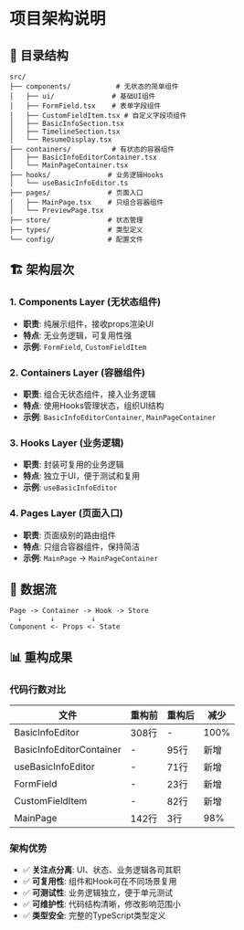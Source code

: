 # 项目架构说明

## 📁 目录结构

```
src/
├── components/           # 无状态的简单组件
│   ├── ui/              # 基础UI组件
│   ├── FormField.tsx    # 表单字段组件
│   ├── CustomFieldItem.tsx # 自定义字段项组件
│   ├── BasicInfoSection.tsx
│   ├── TimelineSection.tsx
│   └── ResumeDisplay.tsx
├── containers/          # 有状态的容器组件
│   ├── BasicInfoEditorContainer.tsx
│   └── MainPageContainer.tsx
├── hooks/              # 业务逻辑Hooks
│   └── useBasicInfoEditor.ts
├── pages/              # 页面入口
│   ├── MainPage.tsx    # 只组合容器组件
│   └── PreviewPage.tsx
├── store/              # 状态管理
├── types/              # 类型定义
└── config/             # 配置文件
```

## 🏗️ 架构层次

### 1. Components Layer (无状态组件)
- **职责**: 纯展示组件，接收props渲染UI
- **特点**: 无业务逻辑，可复用性强
- **示例**: `FormField`, `CustomFieldItem`

### 2. Containers Layer (容器组件)
- **职责**: 组合无状态组件，接入业务逻辑
- **特点**: 使用Hooks管理状态，组织UI结构
- **示例**: `BasicInfoEditorContainer`, `MainPageContainer`

### 3. Hooks Layer (业务逻辑)
- **职责**: 封装可复用的业务逻辑
- **特点**: 独立于UI，便于测试和复用
- **示例**: `useBasicInfoEditor`

### 4. Pages Layer (页面入口)
- **职责**: 页面级别的路由组件
- **特点**: 只组合容器组件，保持简洁
- **示例**: `MainPage` -> `MainPageContainer`

## 🔄 数据流

```
Page -> Container -> Hook -> Store
  ↓       ↓         ↓
Component <- Props <- State
```

## 📊 重构成果

### 代码行数对比
| 文件 | 重构前 | 重构后 | 减少 |
|------|-------|-------|------|
| BasicInfoEditor | 308行 | - | 100% |
| BasicInfoEditorContainer | - | 95行 | 新增 |
| useBasicInfoEditor | - | 71行 | 新增 |
| FormField | - | 23行 | 新增 |
| CustomFieldItem | - | 82行 | 新增 |
| MainPage | 142行 | 3行 | 98% |

### 架构优势
- ✅ **关注点分离**: UI、状态、业务逻辑各司其职
- ✅ **可复用性**: 组件和Hook可在不同场景复用
- ✅ **可测试性**: 业务逻辑独立，便于单元测试
- ✅ **可维护性**: 代码结构清晰，修改影响范围小
- ✅ **类型安全**: 完整的TypeScript类型定义 